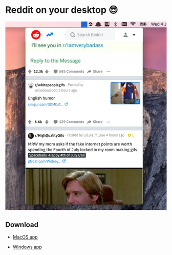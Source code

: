 # Reddit on your desktop 😎

![Demo](demo.png)


## Download

* [MacOS app](https://github.com/funkyremi/reddit-desktop/releases/download/1.0/reddit_macos.zip)


* [Windows app](https://github.com/funkyremi/reddit-desktop/releases/download/1.0/reddit_windows.zip)
